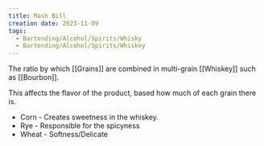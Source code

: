 ```yaml
---
title: Mash Bill
creation date: 2023-11-09
tags:
  - Bartending/Alcohol/Spirits/Whisky
  - Bartending/Alcohol/Spirits/Whiskey
---
```


The ratio by which [[Grains]] are combined in multi-grain [[Whiskey]] such as [[Bourbon]].

This affects the flavor of the product, based how much of each grain there is. 

- Corn - Creates sweetness in the whiskey.
- Rye - Responsible for the spicyness
- Wheat - Softness/Delicate
